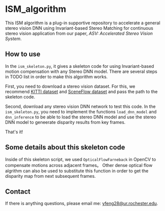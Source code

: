 # ISM_algorithm

This ISM algorithm is a plug-in supportive repository to accelerate a general stereo vision DNN using Invariant-based Stereo Matching for continuous stereo vision application from our paper, *ASV: Accelerated Stereo Vision System*.

## How to use

In the `ism_skeleton.py`, it gives a skeleton code for using Invariant-based motion compensation with any Stereo DNN model. There are several steps in TODO list in order to make this algorithm works.

First, you need to download a stereo vision dataset. For this, we recommend [KITTI dataset](http://www.cvlibs.net/datasets/kitti/eval_depth_all.php) and [SceneFlow dataset](https://lmb.informatik.uni-freiburg.de/resources/datasets/SceneFlowDatasets.en.html) and pass the path to the skeleton code.

Second, download any stereo vision DNN network to test this code. In the `ism_skeleton.py`, you need to implement the functions `load_dnn_model` and `dnn_inference` to be able to load the stereo DNN model and use the stereo DNN model to geneerate disparity results from key frames.

That's it!

## Some details about this skeleton code

Inside of this skeleton script, we used `OpticalFlowFarneback` in OpenCV to compensate motions across adjacent frames。 Other dense optical flow algrithm can also be used to substitute this function in order to get the disparity map from next subsequent frames.

## Contact

If there is anything questions, please email me: yfeng28@ur.rochester.edu.
